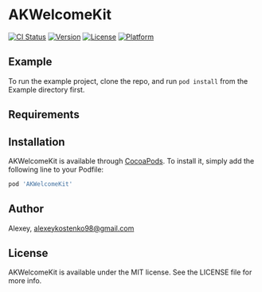 # AKWelcomeKit

[![CI Status](https://img.shields.io/travis/Alexey/AKWelcomeKit.svg?style=flat)](https://travis-ci.org/Alexey/AKWelcomeKit)
[![Version](https://img.shields.io/cocoapods/v/AKWelcomeKit.svg?style=flat)](https://cocoapods.org/pods/AKWelcomeKit)
[![License](https://img.shields.io/cocoapods/l/AKWelcomeKit.svg?style=flat)](https://cocoapods.org/pods/AKWelcomeKit)
[![Platform](https://img.shields.io/cocoapods/p/AKWelcomeKit.svg?style=flat)](https://cocoapods.org/pods/AKWelcomeKit)

## Example

To run the example project, clone the repo, and run `pod install` from the Example directory first.

## Requirements

## Installation

AKWelcomeKit is available through [CocoaPods](https://cocoapods.org). To install
it, simply add the following line to your Podfile:

```ruby
pod 'AKWelcomeKit'
```

## Author

Alexey, alexeykostenko98@gmail.com

## License

AKWelcomeKit is available under the MIT license. See the LICENSE file for more info.
